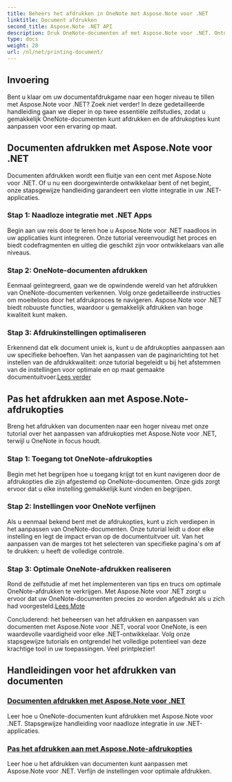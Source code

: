```yaml
---
title: Beheers het afdrukken in OneNote met Aspose.Note voor .NET
linktitle: Document afdrukken
second_title: Aspose.Note .NET API
description: Druk OneNote-documenten af met Aspose.Note voor .NET. Ontdek de naadloze integratie in .NET-apps, pas printopties aan en ontketen de kracht van het printen van documenten.
type: docs
weight: 28
url: /nl/net/printing-document/
---
```

## Invoering

Bent u klaar om uw documentafdrukgame naar een hoger niveau te tillen met Aspose.Note voor .NET? Zoek niet verder! In deze gedetailleerde handleiding gaan we dieper in op twee essentiële zelfstudies, zodat u gemakkelijk OneNote-documenten kunt afdrukken en de afdrukopties kunt aanpassen voor een ervaring op maat.

## Documenten afdrukken met Aspose.Note voor .NET

Documenten afdrukken wordt een fluitje van een cent met Aspose.Note voor .NET. Of u nu een doorgewinterde ontwikkelaar bent of net begint, onze stapsgewijze handleiding garandeert een vlotte integratie in uw .NET-applicaties.

### Stap 1: Naadloze integratie met .NET Apps

Begin aan uw reis door te leren hoe u Aspose.Note voor .NET naadloos in uw applicaties kunt integreren. Onze tutorial vereenvoudigt het proces en biedt codefragmenten en uitleg die geschikt zijn voor ontwikkelaars van alle niveaus.

### Stap 2: OneNote-documenten afdrukken

Eenmaal geïntegreerd, gaan we de opwindende wereld van het afdrukken van OneNote-documenten verkennen. Volg onze gedetailleerde instructies om moeiteloos door het afdrukproces te navigeren. Aspose.Note voor .NET biedt robuuste functies, waardoor u gemakkelijk afdrukken van hoge kwaliteit kunt maken.

### Stap 3: Afdrukinstellingen optimaliseren

Erkennend dat elk document uniek is, kunt u de afdrukopties aanpassen aan uw specifieke behoeften. Van het aanpassen van de paginarichting tot het instellen van de afdrukkwaliteit: onze tutorial begeleidt u bij het afstemmen van de instellingen voor optimale en op maat gemaakte documentuitvoer.[Lees verder](./print-documents/)

## Pas het afdrukken aan met Aspose.Note-afdrukopties

Breng het afdrukken van documenten naar een hoger niveau met onze tutorial over het aanpassen van afdrukopties met Aspose.Note voor .NET, terwijl u OneNote in focus houdt.

### Stap 1: Toegang tot OneNote-afdrukopties

Begin met het begrijpen hoe u toegang krijgt tot en kunt navigeren door de afdrukopties die zijn afgestemd op OneNote-documenten. Onze gids zorgt ervoor dat u elke instelling gemakkelijk kunt vinden en begrijpen.

### Stap 2: Instellingen voor OneNote verfijnen

Als u eenmaal bekend bent met de afdrukopties, kunt u zich verdiepen in het aanpassen van OneNote-documenten. Onze tutorial leidt u door elke instelling en legt de impact ervan op de documentuitvoer uit. Van het aanpassen van de marges tot het selecteren van specifieke pagina's om af te drukken: u heeft de volledige controle.

### Stap 3: Optimale OneNote-afdrukken realiseren

 Rond de zelfstudie af met het implementeren van tips en trucs om optimale OneNote-afdrukken te verkrijgen. Met Aspose.Note voor .NET zorgt u ervoor dat uw OneNote-documenten precies zo worden afgedrukt als u zich had voorgesteld.[Lees Mote](./customize-printing-options/)

Concluderend: het beheersen van het afdrukken en aanpassen van documenten met Aspose.Note voor .NET, vooral voor OneNote, is een waardevolle vaardigheid voor elke .NET-ontwikkelaar. Volg onze stapsgewijze tutorials en ontgrendel het volledige potentieel van deze krachtige tool in uw toepassingen. Veel printplezier!
## Handleidingen voor het afdrukken van documenten
### [Documenten afdrukken met Aspose.Note voor .NET](./print-documents/)
Leer hoe u OneNote-documenten kunt afdrukken met Aspose.Note voor .NET. Stapsgewijze handleiding voor naadloze integratie in uw .NET-applicaties.
### [Pas het afdrukken aan met Aspose.Note-afdrukopties](./customize-printing-options/)
Leer hoe u het afdrukken van documenten kunt aanpassen met Aspose.Note voor .NET. Verfijn de instellingen voor optimale afdrukken.